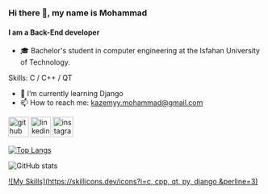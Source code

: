 ### Hi there 👋, my name is Mohammad
#### I am a Back-End developer
- 🎓 Bachelor's student in computer engineering at the Isfahan University of Technology.

Skills: C / C++ / QT

- 🌱 I’m currently learning Django 
- 📫 How to reach me: kazemyy.mohammad@gmail.com 


[<img src='https://cdn.jsdelivr.net/npm/simple-icons@3.0.1/icons/github.svg' alt='github' height='40'>](https://github.com/mohammadkazemy)  [<img src='https://cdn.jsdelivr.net/npm/simple-icons@3.0.1/icons/linkedin.svg' alt='linkedin' height='40'>](https://www.linkedin.com/in/mohammad-kazemi-942099284/)  [<img src='https://cdn.jsdelivr.net/npm/simple-icons@3.0.1/icons/instagram.svg' alt='instagram' height='40'>](https://www.instagram.com/mohammad_kazemyy/)  

[![Top Langs](https://github-readme-stats.vercel.app/api/top-langs/?username=mohammadkazemy)](https://github.com/anuraghazra/github-readme-stats)

![GitHub stats](https://github-readme-stats.vercel.app/api?username=mohammadkazemy&show_icons=true)  

[![My Skills](https://skillicons.dev/icons?i=c, cpp, qt, py, django &perline=3)](https://skillicons.dev)

